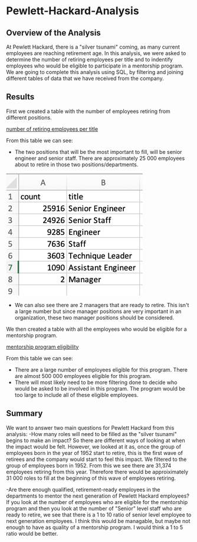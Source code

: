# Pewlett-Hackard-Analysis
## Overview of the Analysis 
At Pewlett Hackard, there is a "silver tsunami" coming, as many current employees are reaching retirement age. In this analysis, we were asked to determine the number of retiring employees per title and to indentify employees who would be eligible to participate in a mentorship program. We are going to complete this analysis using SQL, by filtering and joining different tables of data that we have received from the company. 
## Results
First we created a table with the number of employees retiring from different positions. 

[number of retiring employees per title](Data/retiring_titles.csv)

From this table we can see:
- The two positions that will be the most important to fill, will be senior engineer and senior staff. There are approximately 25 000 employees about to retire in      those two positions/departments. 

![](/retiring_titles.png)

- We can also see there are 2 managers that are ready to retire. This isn't a large number but since manager positions are very important in an organization, these two manager positions should be considered.

We then created a table with all the employees who would be eligible for a mentorship program. 

[mentorship program eligibility](Data/mentorship_eligibility.csv)

From this table we can see:
- There are a large number of employees eligible for this program. There are almost 500 000 employees eligible for this program. 
- There will most likely need to be more filtering done to decide who would be asked to be involved in this program. The program would be too large to include all     of these eligible employees.

## Summary 
We want to answer two main questions for Pewlett Hackard from this analysis:
-How many roles will need to be filled as the "silver tsunami" begins to make an impact?
So there are different ways of looking at when the impact would be felt. However, we looked at it as, once the group of employees born in the year of 1952 start to retire, this is the first wave of retirees and the company would start to feel this impact. We filtered to the group of employees born in 1952. From this we see there are 31,374 employees retiring from this year. Therefore there would be approiximately 31 000 roles to fill at the beginning of this wave of employees retiring.

-Are there enough qualified, retirement-ready employees in the departments to mentor the next generation of Pewlett Hackard employees?
If you look at the number of employees who are eligible for the mentorship program and then you look at the number of "Senior" level staff who are ready to retire, we see that there is a 1 to 10 ratio of senior level employee to next generation employees. I think this would be managable, but maybe not enough to have as quality of a mentorship program. I would think a 1 to 5 ratio would be better.
